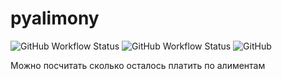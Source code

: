 # pyalimony

![GitHub Workflow Status](https://img.shields.io/github/workflow/status/jtprogru/pyalimony/CI?label=CI)
![GitHub Workflow Status](https://img.shields.io/github/workflow/status/jtprogru/pyalimony/RELEASE?label=RELEASE)
![GitHub](https://img.shields.io/github/license/jtprogru/pyalimony)

Можно посчитать сколько осталось платить по алиментам
